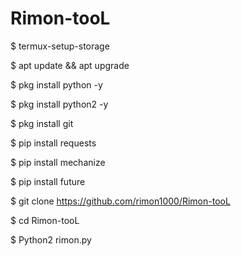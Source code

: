 # Rimon-tooL
$ termux-setup-storage

$ apt update && apt upgrade

$ pkg install python -y

$ pkg install python2 -y

$ pkg install git

$ pip install requests

$ pip install mechanize

$ pip install future

$ git clone https://github.com/rimon1000/Rimon-tooL

$ cd Rimon-tooL

$ Python2 rimon.py
